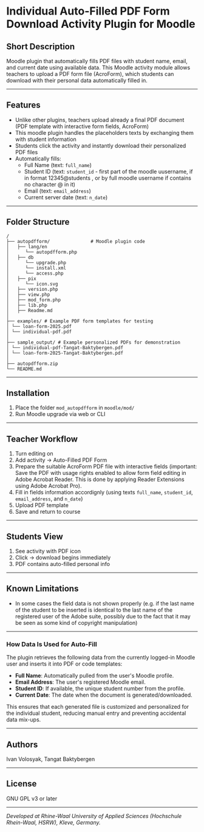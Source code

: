 # Individual Auto-Filled PDF Form Download Activity Plugin for Moodle

## Short Description

Moodle plugin that automatically fills PDF files with student name, email, and current date using available data.
This Moodle activity module allows teachers to upload a PDF form file (AcroForm), which students can download with their personal data automatically filled in.

---

## Features
- Unlike other plugins, teachers upload already a final PDF document (PDF template with interactive form fields, AcroForm) 
- This moodle plugin handles the placeholders texts by exchanging them with student information
- Students click the activity and instantly download their personalized PDF files
- Automatically fills:
  - Full Name (text: `full_name`)
  - Student ID (text: `student_id` - first part of the moodle uusername, if in format 12345@students , or by full moodle username if contains no character @ in it)
  - Email (text: `email_address`)
  - Current server date (text: `n_date`)

---

## Folder Structure

```
/
├── autopdfform/               # Moodle plugin code
│   ├── lang/en
│      └── autopdfform.php
│   ├── db
│      └── upgrade.php
│      └── install.xml
│      └── access.php
│   ├── pix
│      └── icon.svg
│   ├── version.php
│   ├── view.php
│   ├── mod_form.php
│   ├── lib.php
│   ├── Readme.md
│
├── examples/ # Example PDF form templates for testing
│ └── loan-form-2025.pdf
│ └── individual-pdf.pdf
│
├── sample_output/ # Example personalized PDFs for demonstration
│ └── individual-pdf-Tangat-Baktybergen.pdf
│ └── loan-form-2025-Tangat-Baktybergen.pdf
│
├── autopdfform.zip  
└── README.md
```

---

## Installation

1. Place the folder `mod_autopdfform` in `moodle/mod/`
2. Run Moodle upgrade via web or CLI
   
---

## Teacher Workflow

1. Turn editing on
2. Add activity → Auto-Filled PDF Form
3. Prepare the suitable AcroForm PDF file with interactive fields 
   (important: Save the PDF with usage rights enabled to allow form field editing in Adobe Acrobat Reader. This is done by applying Reader Extensions using Adobe Acrobat Pro).
4. Fill in fields information accordignly (using texts `full_name`, `student_id`, `email_address`, and `n_date`)
5. Upload PDF template
6. Save and return to course
   
---

## Students View
1. See activity with PDF icon
2. Click → download begins immediately
3. PDF contains auto-filled personal info
   
---

## Known Limitations
- In some cases the field data is not shown properly (e.g. if the last name of the student to be inserted is identical to the last name of the registered user of the Adobe suite,
possibly due to the fact that it may be seen as some kind of copyright manipulation)

---

### How Data Is Used for Auto-Fill

The plugin retrieves the following data from the currently logged-in Moodle user and inserts it into PDF or code templates:
- **Full Name**: Automatically pulled from the user's Moodle profile.
- **Email Address**: The user's registered Moodle email.
- **Student ID**: If available, the unique student number from the profile.
- **Current Date**: The date when the document is generated/downloaded.

This ensures that each generated file is customized and personalized for the individual student, reducing manual entry and preventing accidental data mix-ups.

---

## Authors

Ivan Volosyak, Tangat Baktybergen

---

## License

GNU GPL v3 or later

---

*Developed at Rhine-Waal University of Applied Sciences (Hochschule Rhein-Waal, HSRW), Kleve, Germany.*
